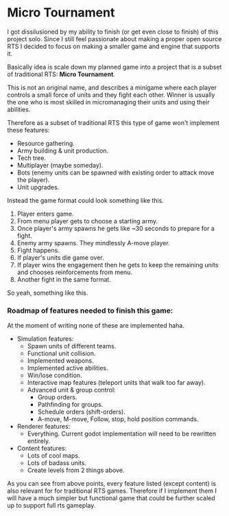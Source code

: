 # Micro Tournament

I got dissilusioned by my ability to finish (or get even close to finish) of this project solo. Since I still feel passionate about making a proper open source RTS I decided to focus on making a smaller game and engine that supports it.

Basically idea is scale down my planned game into a project that is a subset of traditional RTS: **Micro Tournament**.

This is not an original name, and describes a minigame where each player controls a small force of units and they fight each other. Winner is usually the one who is most skilled in micromanaging their units and using their abilities.

Therefore as a subset of traditional RTS this type of game won't implement these features:

- Resource gathering.
- Army building & unit production.
- Tech tree.
- Multiplayer (maybe someday).
- Bots (enemy units can be spawned with existing order to attack move the player).
- Unit upgrades.
 
 Instead the game format could look something like this.
 
1.  Player enters game.
2.  From menu player gets to choose a starting army.
3.  Once player's army spawns he gets like ~30 seconds to prepare for a fight.
4.  Enemy army spawns. They mindlessly A-move player.
5.  Fight happens. 
6.  If player's units die game over.
7.  If player wins the engagement then he gets to keep the remaining units and chooses reinforcements from menu.
8.  Another fight in the same format.

So yeah, something like this.

### Roadmap of features needed to finish this game:

At the moment of writing none of these are implemented haha.

 - Simulation features:
	- Spawn units of different teams.
	- Functional unit collision.
	- Implemented weapons.
	- Implemented active abilities.
	- Win/lose condition.
	- Interactive map features (teleport units that walk too far away).
	- Advanced unit & group control:
		- Group orders.
		- Pathfinding for groups.
		- Schedule orders (shift-orders).
		- A-move, M-move, Follow, stop, hold position commands.
- Renderer features:
	- Everything. Current godot implementation will need to be rewritten entirely.
- Content features:
	- Lots of cool maps. 
	- Lots of badass units.
	- Create levels from 2 things above.

As you can see from above points, every feature listed (except content) is also relevant for for traditional RTS games. Therefore if I implement them I will have a much simpler but functional game that could be further scaled up to support full rts gameplay. 